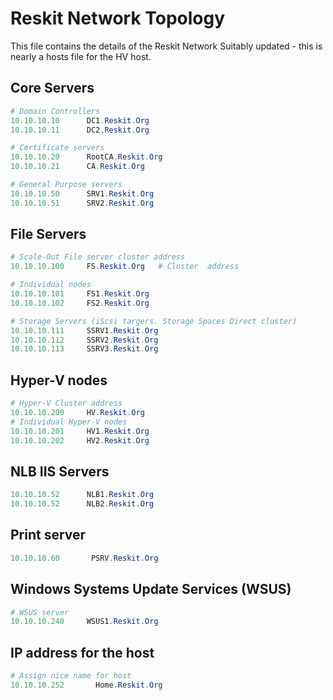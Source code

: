 # Reskit Network Topology

This file contains the details of the Reskit Network
Suitably updated - this is nearly a hosts file for the HV host.

## Core Servers

``` powershell
# Domain Controllers
10.10.10.10      DC1.Reskit.Org  
10.10.10.11      DC2.Reskit.Org  

# Certificate servers
10.10.10.20      RootCA.Reskit.Org  
10.10.10.21      CA.Reskit.Org

# General Purpose servers
10.10.10.50      SRV1.Reskit.Org  
10.10.10.51      SRV2.Reskit.Org  
```

## File Servers

```powershell
# Scale-Out File server cluster address
10.10.10.100     FS.Reskit.Org   # Cluster  address  

# Individual nodes
10.10.10.101     FS1.Reskit.Org  
10.10.10.102     FS2.Reskit.Org  

# Storage Servers (iScsi targers. Storage Spaces Direct cluster)
10.10.10.111     SSRV1.Reskit.Org
10.10.10.112     SSRV2.Reskit.Org
10.10.10.113     SSRV3.Reskit.Org

```

## Hyper-V nodes

```powershell
# Hyper-V Cluster address
10.10.10.200     HV.Reskit.Org
# Individual Hyper-V nodes
10.10.10.201     HV1.Reskit.Org  
10.10.10.202     HV2.Reskit.Org  
```
## NLB IIS Servers

```powershell
10.10.10.52      NLB1.Reskit.Org
10.10.10.52      NLB2.Reskit.Org
````

## Print server

```powershell
10.10.10.60       PSRV.Reskit.Org
```

## Windows Systems Update Services (WSUS)

```powershell
# WSUS server
10.10.10.240     WSUS1.Reskit.Org
```

## IP address for the host

```powershell
# Assign nice name for host
10.10.10.252       Home.Reskit.Org  
```
